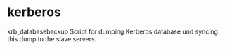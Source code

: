 kerberos
========

krb_databasebackup		Script for dumping Kerberos database und syncing this dump to the slave servers.
